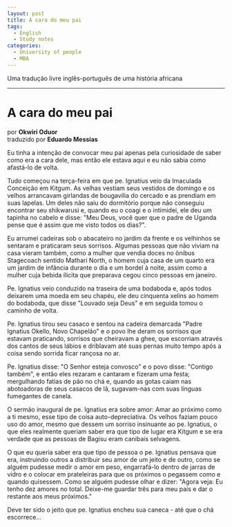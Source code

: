 ```yaml
---
layout: post
title: A cara do meu pai
tags:
  - English
  - Study notes
categories:
  - University of people
  - MBA
---
```


Uma tradução livre inglês-português de uma história africana

---

# **A cara do meu pai**
por **Okwiri Oduor**  
traduzido por **Eduardo Messias**

Eu tinha a intenção de convocar meu pai apenas pela curiosidade de saber como era a cara dele, mas então ele estava aqui e eu não sabia como afastá-lo de volta.

Tudo começou na terça-feira em que pe. Ignatius veio da Imaculada Conceição em Kitgum. As velhas vestiam seus vestidos de domingo e os velhos arrancavam girlandas de bougavília do cercado e as prendiam em suas lapelas. Um deles não saiu do dormitório porque não conseguiu encontrar seu shikwarusi e, quando eu o coagi e o intimidei, ele deu um tapinha no cabelo e disse: "Meu Deus, você quer que o padre de Uganda pense que é assim que me visto todos os dias?".

Eu arrumei cadeiras sob o abacateiro no jardim da frente e os velhinhos se sentaram e praticaram seus sorrisos. Algumas pessoas que não viviam na casa vieram também, como a mulher que vendia doces no ônibus Stagecoach sentido Mathari North, o homem cuja casa de um quarto era um jardim de infância durante o dia e um bordel à noite, assim como a mulher cuja bebida ílicita que preparava cegou cinco pessoas em janeiro.

Pe. Ignatius veio conduzido na traseira de uma bodaboda e, após todos deixarem uma moeda em seu chapéu, ele deu cinquenta xelins ao homem do bodaboda, que disse "Louvado seja Deus" e em seguida tomou o caminho de volta.

Pe. Ignatius tirou seu casaco e sentou na cadeira demarcada "Padre Ignatius Okello, Novo Chapelão" e o povo lhe deram os sorrisos que estavam praticando, sorrisos que cheiravam a ghee, que escorriam através dos cantos de seus lábios e driblavam até suas pernas muito tempo após a coisa sendo sorrida ficar rançosa no ar.

Pe. Ignatius disse: "O Senhor esteja convosco" e o povo disse: "Contigo também", e então eles rezaram e cantaram e fizeram uma festa; mergulhando fatias de pão no chá e, quando as gotas caiam nas abotoadoras de seus casacos de lã, sugavam-nas com suas línguas fumegantes de canela.

O sermão inaugural de pe. Ignatius era sobre amor: Amar ao próximo como a ti mesmo, esse tipo de coisa auto-depreciativa. Os velhos faziam pouco uso do amor, mesmo que dessem um sorriso insinuante ao pe. Ignatius, o que eles realmente queriam saber era que tipo de lugar era Kitgum e se era verdade que as pessoas de Bagisu eram canibais selvagens.

O que eu queria saber era que tipo de pessoa o pe. Ignatius pensava que era, instruindo outros a distribuir seu amor de um jeito e de outro, como se alguém pudesse medir o amor em peso, engarrafá-lo dentro de jarras de vidro e o colocar em prateleiras para que os próximos o pegassem como e quando quisessem. Como se alguém pudesse olhar e dizer: "Agora veja: Eu tenho dez amores no total. Deixe-me guardar três para meu país e dar o restante aos meus próximos."

Deve ter sido o jeito que pe. Ignatius encheu sua caneca - até que o chá escorrece...

